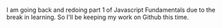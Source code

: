 I am going back and redoing part 1 of Javascript Fundamentals due to the break in learning.  So I'll be keeping my work on Github this time.